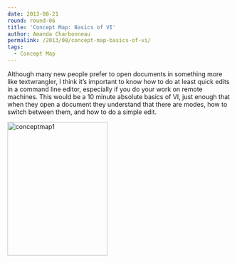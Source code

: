 ```yaml
---
date: 2013-08-21
round: round-06
title: 'Concept Map: Basics of VI'
author: Amanda Charbonneau
permalink: /2013/08/concept-map-basics-of-vi/
tags:
  - Concept Map
---
```

Although many new people prefer to open documents in something more like textwrangler, I think it&#8217;s important to know how to do at least quick edits in a command line editor, especially if you do your work on remote machines. This would be a 10 minute absolute basics of VI, just enough that when they open a document they understand that there are modes, how to switch between them, and how to do a simple edit.

[<img class="alignnone size-medium wp-image-4030" alt="conceptmap1" src="http://teaching.software-carpentry.org/wp-content/uploads/2013/08/conceptmap1-e1377116971967-225x300.jpg" width="225" height="300" />][1]

 [1]: http://teaching.software-carpentry.org/wp-content/uploads/2013/08/conceptmap1.jpg
